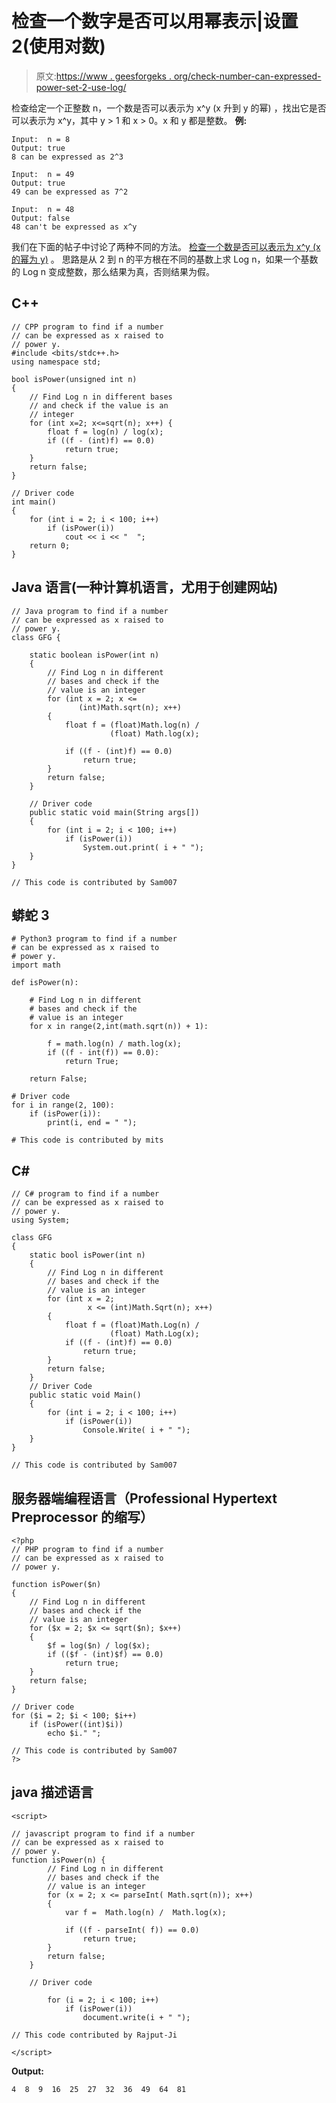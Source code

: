 # 检查一个数字是否可以用幂表示|设置 2(使用对数)

> 原文:[https://www . geesforgeks . org/check-number-can-expressed-power-set-2-use-log/](https://www.geeksforgeeks.org/check-number-can-expressed-power-set-2-using-log/)

检查给定一个正整数 n，一个数是否可以表示为 x^y (x 升到 y 的幂)
，找出它是否可以表示为 x^y，其中 y > 1 和 x > 0。x 和 y 都是整数。
**例:**

```
Input:  n = 8
Output: true
8 can be expressed as 2^3

Input:  n = 49
Output: true
49 can be expressed as 7^2

Input:  n = 48
Output: false
48 can't be expressed as x^y
```

我们在下面的帖子中讨论了两种不同的方法。
[检查一个数是否可以表示为 x^y (x 的幂为 y)](https://www.geeksforgeeks.org/check-if-a-number-can-be-expressed-as-xy-x-raised-to-power-y/) 。
思路是从 2 到 n 的平方根在不同的基数上求 Log n，如果一个基数的 Log n 变成整数，那么结果为真，否则结果为假。

## C++

```
// CPP program to find if a number
// can be expressed as x raised to
// power y.
#include <bits/stdc++.h>
using namespace std;

bool isPower(unsigned int n)
{
    // Find Log n in different bases
    // and check if the value is an
    // integer
    for (int x=2; x<=sqrt(n); x++) {
        float f = log(n) / log(x);
        if ((f - (int)f) == 0.0)
            return true;       
    }
    return false;
}

// Driver code
int main()
{
    for (int i = 2; i < 100; i++)
        if (isPower(i))
            cout << i << "  ";
    return 0;
}
```

## Java 语言(一种计算机语言，尤用于创建网站)

```
// Java program to find if a number
// can be expressed as x raised to
// power y.
class GFG {

    static boolean isPower(int n)
    {
        // Find Log n in different
        // bases and check if the
        // value is an integer
        for (int x = 2; x <=
               (int)Math.sqrt(n); x++)
        {
            float f = (float)Math.log(n) /
                      (float) Math.log(x);

            if ((f - (int)f) == 0.0)
                return true;    
        }
        return false;
    }

    // Driver code
    public static void main(String args[])
    {
        for (int i = 2; i < 100; i++)
            if (isPower(i))
                System.out.print( i + " ");
    }
}

// This code is contributed by Sam007
```

## 蟒蛇 3

```
# Python3 program to find if a number
# can be expressed as x raised to
# power y.
import math

def isPower(n):

    # Find Log n in different
    # bases and check if the
    # value is an integer
    for x in range(2,int(math.sqrt(n)) + 1):

        f = math.log(n) / math.log(x);
        if ((f - int(f)) == 0.0):
            return True;    

    return False;

# Driver code
for i in range(2, 100):
    if (isPower(i)):
        print(i, end = " ");

# This code is contributed by mits
```

## C#

```
// C# program to find if a number
// can be expressed as x raised to
// power y.
using System;

class GFG
{
    static bool isPower(int n)
    {
        // Find Log n in different
        // bases and check if the
        // value is an integer
        for (int x = 2;
                 x <= (int)Math.Sqrt(n); x++)
        {
            float f = (float)Math.Log(n) /
                      (float) Math.Log(x);
            if ((f - (int)f) == 0.0)
                return true;    
        }
        return false;
    }
    // Driver Code
    public static void Main()
    {
        for (int i = 2; i < 100; i++)
            if (isPower(i))
                Console.Write( i + " ");
    }
}

// This code is contributed by Sam007
```

## 服务器端编程语言（Professional Hypertext Preprocessor 的缩写）

```
<?php
// PHP program to find if a number
// can be expressed as x raised to
// power y.

function isPower($n)
{
    // Find Log n in different
    // bases and check if the
    // value is an integer
    for ($x = 2; $x <= sqrt($n); $x++)
    {
        $f = log($n) / log($x);
        if (($f - (int)$f) == 0.0)
            return true;    
    }
    return false;
}

// Driver code
for ($i = 2; $i < 100; $i++)
    if (isPower((int)$i))
        echo $i." ";

// This code is contributed by Sam007
?>
```

## java 描述语言

```
<script>

// javascript program to find if a number
// can be expressed as x raised to
// power y.
function isPower(n) {
        // Find Log n in different
        // bases and check if the
        // value is an integer
        for (x = 2; x <= parseInt( Math.sqrt(n)); x++)
        {
            var f =  Math.log(n) /  Math.log(x);

            if ((f - parseInt( f)) == 0.0)
                return true;
        }
        return false;
    }

    // Driver code

        for (i = 2; i < 100; i++)
            if (isPower(i))
                document.write(i + " ");

// This code contributed by Rajput-Ji

</script>
```

**Output:** 

```
4  8  9  16  25  27  32  36  49  64  81
```